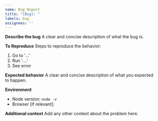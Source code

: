 ```yaml
---
name: Bug Report
title: "[Bug]: "
labels: bug
assignees: ''
---
```


**Describe the bug**
A clear and concise description of what the bug is.

**To Reproduce**
Steps to reproduce the behavior:
1. Go to '...'
2. Run '....'
3. See error

**Expected behavior**
A clear and concise description of what you expected to happen.

**Environment**
 - Node version: `node -v`
 - Browser [if relevant]:

**Additional context**
Add any other context about the problem here.
